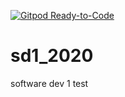 [![Gitpod Ready-to-Code](https://img.shields.io/badge/Gitpod-Ready--to--Code-blue?logo=gitpod)](https://gitpod.io/#https://github.com/davidgcorley/sd1_2020) 

# sd1_2020
software dev 1
test

